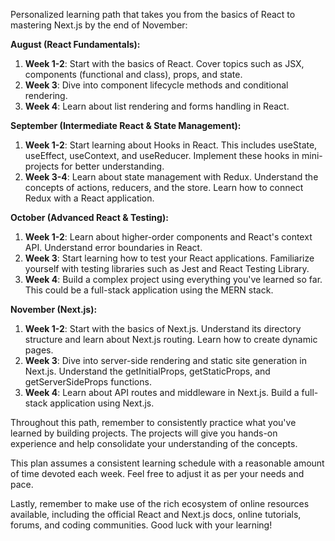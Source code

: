 Personalized learning path that takes you from the basics of React to mastering Next.js by the end of November:

**August (React Fundamentals):**

1. **Week 1-2**: Start with the basics of React. Cover topics such as JSX, components (functional and class), props, and state.
2. **Week 3**: Dive into component lifecycle methods and conditional rendering.
3. **Week 4**: Learn about list rendering and forms handling in React.

**September (Intermediate React & State Management):**

1. **Week 1-2**: Start learning about Hooks in React. This includes useState, useEffect, useContext, and useReducer. Implement these hooks in mini-projects for better understanding.
2. **Week 3-4**: Learn about state management with Redux. Understand the concepts of actions, reducers, and the store. Learn how to connect Redux with a React application.

**October (Advanced React & Testing):**

1. **Week 1-2**: Learn about higher-order components and React's context API. Understand error boundaries in React.
2. **Week 3**: Start learning how to test your React applications. Familiarize yourself with testing libraries such as Jest and React Testing Library.
3. **Week 4**: Build a complex project using everything you've learned so far. This could be a full-stack application using the MERN stack.

**November (Next.js):**

1. **Week 1-2**: Start with the basics of Next.js. Understand its directory structure and learn about Next.js routing. Learn how to create dynamic pages.
2. **Week 3**: Dive into server-side rendering and static site generation in Next.js. Understand the getInitialProps, getStaticProps, and getServerSideProps functions.
3. **Week 4**: Learn about API routes and middleware in Next.js. Build a full-stack application using Next.js.

Throughout this path, remember to consistently practice what you've learned by building projects. The projects will give you hands-on experience and help consolidate your understanding of the concepts.

This plan assumes a consistent learning schedule with a reasonable amount of time devoted each week. Feel free to adjust it as per your needs and pace.

Lastly, remember to make use of the rich ecosystem of online resources available, including the official React and Next.js docs, online tutorials, forums, and coding communities. Good luck with your learning!
